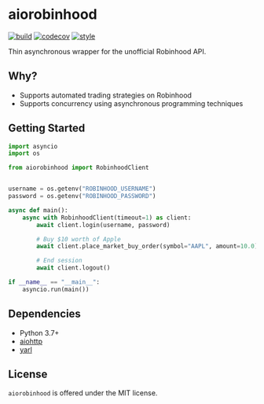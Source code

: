 # aiorobinhood
[![build](https://github.com/omikader/aiorobinhood/workflows/build/badge.svg)](https://github.com/omikader/aiorobinhood/actions?query=workflow%3Abuild)
[![codecov](https://codecov.io/gh/omikader/aiorobinhood/branch/master/graph/badge.svg?token=9jcvFi0QyV)](https://codecov.io/gh/omikader/aiorobinhood)
[![style](https://img.shields.io/badge/code%20style-black-000000.svg)](https://github.com/psf/black)


Thin asynchronous wrapper for the unofficial Robinhood API.

## Why?
- Supports automated trading strategies on Robinhood
- Supports concurrency using asynchronous programming techniques

## Getting Started
```python
import asyncio
import os

from aiorobinhood import RobinhoodClient


username = os.getenv("ROBINHOOD_USERNAME")
password = os.getenv("ROBINHOOD_PASSWORD")

async def main():
    async with RobinhoodClient(timeout=1) as client:
        await client.login(username, password)

        # Buy $10 worth of Apple
        await client.place_market_buy_order(symbol="AAPL", amount=10.0)

        # End session
        await client.logout()

if __name__ == "__main__":
    asyncio.run(main())
```

## Dependencies
- Python 3.7+
- [aiohttp](https://pypi.org/project/aiohttp/)
- [yarl](https://pypi.org/project/yarl/)

## License
`aiorobinhood` is offered under the MIT license.
